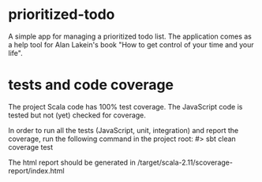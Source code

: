 prioritized-todo
================

A simple app for managing a prioritized todo list. The application comes as a help tool for Alan Lakein's book
"How to get control of your time and your life".



tests and code coverage
=======================

The project Scala code has 100% test coverage. The JavaScript code is tested but not (yet) checked for coverage.

In order to run all the tests (JavaScript, unit, integration) and report the coverage, run the following command in the 
project root:
#> sbt clean coverage test

The html report should be generated in <project-root>/target/scala-2.11/scoverage-report/index.html
